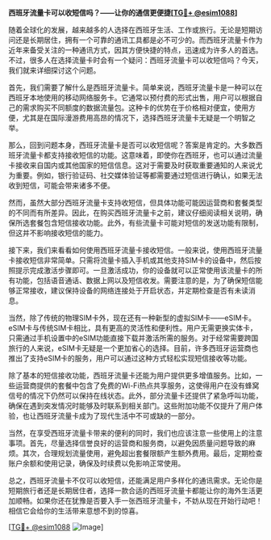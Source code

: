 **西班牙流量卡可以收短信吗？——让你的通信更便捷[[TG💪+ @esim1088](https://t.me/s/esim1088)]**

随着全球化的发展，越来越多的人选择在西班牙生活、工作或旅行。无论是短期访问还是长期居住，拥有一个可靠的通讯工具都是必不可少的。而西班牙流量卡作为近年来备受关注的一种通讯方式，因其方便快捷的特点，迅速成为许多人的首选。不过，很多人在选择流量卡时会有一个疑问：西班牙流量卡可以收短信吗？今天，我们就来详细探讨这个问题。

首先，我们需要了解什么是西班牙流量卡。简单来说，西班牙流量卡是一种可以在西班牙本地使用的移动网络服务卡。它通常以预付费的形式出售，用户可以根据自己的需求购买不同额度的数据流量包。这种卡的优势在于价格相对便宜，使用方便，尤其是在国际漫游费用高昂的情况下，选择西班牙流量卡无疑是一个明智之举。

那么，回到问题本身，西班牙流量卡是否可以收短信呢？答案是肯定的。大多数西班牙流量卡都支持接收短信的功能。这意味着，即使你在西班牙，也可以通过流量卡接收来自国内或其他国家的短信信息。这对于需要及时获取重要通知的人来说尤为重要。例如，银行验证码、社交媒体验证等都需要通过短信进行确认，如果无法收到短信，可能会带来诸多不便。

然而，虽然大部分西班牙流量卡支持收短信，但具体功能可能因运营商和套餐类型的不同而有所差异。因此，在购买西班牙流量卡之前，建议仔细阅读相关说明，确保所选套餐包含短信接收功能。此外，有些流量卡可能对短信的发送功能有限制，但这并不影响接收短信的能力。

接下来，我们来看看如何使用西班牙流量卡接收短信。一般来说，使用西班牙流量卡接收短信非常简单。只需将流量卡插入手机或其他支持SIM卡的设备中，然后按照提示完成激活步骤即可。一旦激活成功，你的设备就可以正常使用该流量卡的所有功能，包括语音通话、数据上网以及短信收发。需要注意的是，为了确保短信能够正常接收，建议保持设备的网络连接处于开启状态，并定期检查是否有未读消息。

当然，除了传统的物理SIM卡外，现在还有一种新型的虚拟SIM卡——eSIM卡。eSIM卡与传统SIM卡相比，具有更高的灵活性和便利性。用户无需更换实体卡，只需通过手机设置中的eSIM功能直接下载并激活所需的服务。对于经常需要跨国旅行的人来说，eSIM卡无疑是一个更加省心的选择。目前，许多西班牙运营商也推出了支持eSIM卡的服务，用户可以通过这种方式轻松实现短信接收等功能。

除了基本的短信接收功能，西班牙流量卡还能为用户提供更多增值服务。比如，一些运营商提供的套餐中包含了免费的Wi-Fi热点共享服务，这使得用户在没有蜂窝信号的情况下仍然可以保持在线状态。此外，部分流量卡还提供了紧急呼叫功能，确保在遇到突发情况时能够及时联系到相关部门。这些附加功能不仅提升了用户体验，也让西班牙流量卡成为了现代生活中不可或缺的一部分。

当然，在享受西班牙流量卡带来的便利的同时，我们也应该注意一些使用上的注意事项。首先，尽量选择信誉良好的运营商和服务商，以避免因质量问题导致的麻烦。其次，合理规划流量使用，避免超出套餐限额产生额外费用。最后，定期检查账户余额和使用记录，确保及时续费以免影响正常使用。

总之，西班牙流量卡不仅可以收短信，还能满足用户多样化的通讯需求。无论你是短期旅行者还是长期居住者，选择一款合适的西班牙流量卡都能让你的海外生活更加顺畅。如果你还在犹豫是否要入手一张西班牙流量卡，不妨从现在开始行动吧！相信它会给你的生活带来意想不到的惊喜。

[[TG💪+ @esim1088](https://t.me/s/esim1088) ![Image](https://i.postimg.cc/4NQfJmqS/Snipaste-2025-05-13-00-14-12.png)]